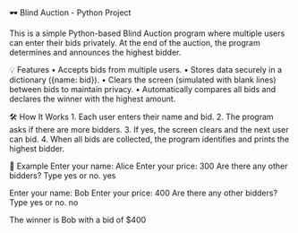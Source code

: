🕶️ Blind Auction - Python Project

This is a simple Python-based Blind Auction program where multiple users can enter their bids privately. At the end of the auction, the program determines and announces the highest bidder.

💡 Features
	•	Accepts bids from multiple users.
	•	Stores data securely in a dictionary ({name: bid}).
	•	Clears the screen (simulated with blank lines) between bids to maintain privacy.
	•	Automatically compares all bids and declares the winner with the highest amount.

🛠️ How It Works
	1.	Each user enters their name and bid.
	2.	The program asks if there are more bidders.
	3.	If yes, the screen clears and the next user can bid.
	4.	When all bids are collected, the program identifies and prints the highest bidder.

📌 Example
Enter your name: 
Alice
Enter your price: 
300
Are there any other bidders? Type yes or no.
yes

Enter your name:
Bob
Enter your price:
400
Are there any other bidders? Type yes or no.
no

The winner is Bob with a bid of $400

